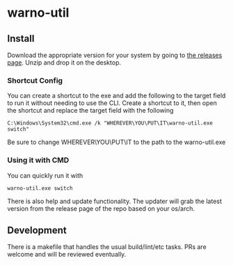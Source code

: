 # warno-util
 
## Install 

Download the appropriate version for your system by going to [the releases page](https://github.com/mrpaintedtank/warno-util/releases). Unzip and drop it on the desktop. 

### Shortcut Config

You can create a shortcut to the exe and add the following to the target field to run it without needing to use the CLI. Create a shortcut to it, then open the shortcut and replace the target field with the following

```batch
C:\Windows\System32\cmd.exe /k "WHEREVER\YOU\PUT\IT\warno-util.exe switch"
````

Be sure to change WHEREVER\YOU\PUT\IT to the path to the warno-util.exe

### Using it with CMD

You can quickly run it with

```batch
warno-util.exe switch
```

There is also help and update functionality. The updater will grab the latest version from the release page of the repo based on your os/arch.

## Development

There is a makefile that handles the usual build/lint/etc tasks. PRs are welcome and will be reviewed eventually. 